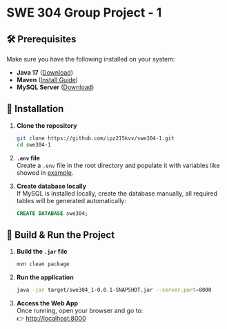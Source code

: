 # **SWE 304 Group Project - 1**  

## **🛠 Prerequisites**  

Make sure you have the following installed on your system:

- **Java 17** ([Download](https://adoptium.net/))
- **Maven** ([Install Guide](https://maven.apache.org/install.html))
- **MySQL Server** ([Download](https://dev.mysql.com/downloads/))


## **📂 Installation**  

1. **Clone the repository**  
    ```bash
    git clone https://github.com/ipz215kvv/swe304-1.git
    cd swe304-1
    ```

2. **`.env` file**  
    Create a `.env` file in the root directory and populate it with variables like showed in [example](.env.example).

3. **Create database locally**  
    If MySQL is installed locally, create the database manually, all required tables will be generated automatically:

    ```sql
    CREATE DATABASE swe304;
    ```


## **🚀 Build & Run the Project**  

1. **Build the `.jar` file**  
    ```bash
    mvn clean package
    ```

2. **Run the application**  
    ```bash
    java -jar target/swe304_1-0.0.1-SNAPSHOT.jar --server.port=8000
    ```

3. **Access the Web App**  
    Once running, open your browser and go to:  
    👉 [http://localhost:8000](http://localhost:8000)